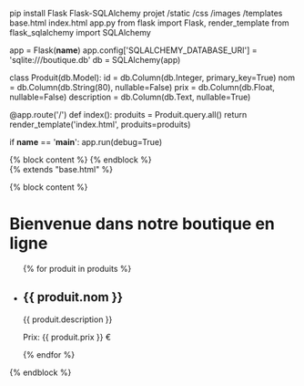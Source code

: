 pip install Flask Flask-SQLAlchemy
projet
    /static
        /css
        /images
    /templates
        base.html
        index.html
    app.py
    from flask import Flask, render_template
from flask_sqlalchemy import SQLAlchemy

app = Flask(__name__)
app.config['SQLALCHEMY_DATABASE_URI'] = 'sqlite:///boutique.db'
db = SQLAlchemy(app)

class Produit(db.Model):
    id = db.Column(db.Integer, primary_key=True)
    nom = db.Column(db.String(80), nullable=False)
    prix = db.Column(db.Float, nullable=False)
    description = db.Column(db.Text, nullable=True)

@app.route('/')
def index():
    produits = Produit.query.all()
    return render_template('index.html', produits=produits)

if __name__ == '__main__':
    app.run(debug=True)
<!DOCTYPE html>
<html>
<head>
    <title>Boutique en ligne</title>
    <!-- Ajoutez des liens vers des fichiers CSS, JS ici -->
</head>
<body>
    <div class="container">
        {% block content %}
        {% endblock %}
    </div>
</body>
</html>
{% extends "base.html" %}

{% block content %}
    <h1>Bienvenue dans notre boutique en ligne</h1>
    <ul>
    {% for produit in produits %}
        <li>
            <h2>{{ produit.nom }}</h2>
            <p>{{ produit.description }}</p>
            <p>Prix: {{ produit.prix }} €</p>
        </li>
    {% endfor %}
    </ul>
{% endblock %}
